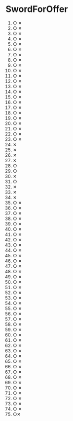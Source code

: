 # SwordForOffer
01. ○ ✕
02. ○ ✕
03. ○ ✕
04. ○ ✕
05. ○ ✕
06. ○ ✕
07. ○ ✕
08. ○ ✕
09. ○ ✕
10. ○ ✕
11. ○ ✕
12. ○ ✕
13. ○ ✕
14. ○ ✕
15. ○ ✕
16. ○ ✕
17. ○ ✕
18. ○ ✕
19. ○ ✕
20. ○ ✕
21. ○ ✕
22. ○ ✕
23. ○ ✕
24. ✕
25. ✕
26. ✕
27. ✕
28. ○ 
29. ○ 
30. ✕
31. ○ 
32. ✕
33. ✕
34. ✕
35. ○ ✕
36. ○ ✕
37. ○ ✕
38. ○ ✕
39. ○ ✕
40. ○ ✕
41. ○ ✕
42. ○ ✕
43. ○ ✕
44. ○ ✕
45. ○ ✕
46. ○ ✕
47. ○ ✕
48. ○ ✕
49. ○ ✕
50. ○ ✕
51. ○ ✕
52. ○ ✕
53. ○ ✕
54. ○ ✕
55. ○ ✕
56. ○ ✕
57. ○ ✕
58. ○ ✕
59. ○ ✕
60. ○ ✕
61. ○ ✕
62. ○ ✕
63. ○ ✕
64. ○ ✕
65. ○ ✕
66. ○ ✕
67. ○ ✕
68. ○ ✕
69. ○ ✕
70. ○ ✕
71. ○ ✕
72. ○ ✕
73. ○ ✕
74. ○ ✕
77. ○✕



